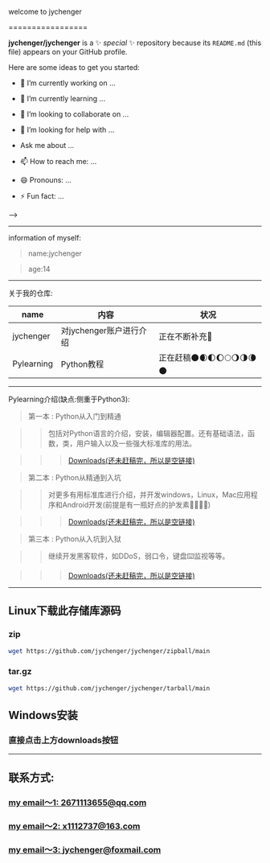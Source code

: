 welcome to jychenger

=================

**jychenger/jychenger** is a ✨ _special_ ✨ repository because its `README.md` (this file) appears on your GitHub profile.

Here are some ideas to get you started:

- 🔭 I’m currently working on ...

- 🌱 I’m currently learning ...

- 👯 I’m looking to collaborate on ...

- 🤔 I’m looking for help with ...

- Ask me about ...

- 📫 How to reach me: ...

- 😄 Pronouns: ...

- ⚡ Fun fact: ...

-->

***

information of myself:

> name:jychenger  


> age:14

***

关于我的仓库: 

|  name | 内容  | 状况 |
|  ----  |  ----  | ---- |
| jychenger  | 对jychenger账户进行介绍 | 正在不断补充👀 |
| Pylearning | Python教程 | 正在赶稿🌑🌒🌓🌔🌕🌖🌗🌘🌑 |

***

Pylearning介绍(缺点:侧重于Python3): 

> 第一本 :  Python从入门到精通  

>> 包括对Python语言的介绍，安装，编辑器配置。还有基础语法，函数，类，用户输入以及一些强大标准库的用法。 

>>> [Downloads(还未赶稿完，所以是空链接)]() 

> 第二本 :  Python从精通到入坑  

>> 对更多有用标准库进行介绍，并开发windows，Linux，Mac应用程序和Android开发(前提是有一瓶好点的护发素🌝🌝🌚🌚)  

>>> [Downloads(还未赶稿完，所以是空链接)]() 

> 第三本 : Python从入坑到入狱  

>> 继续开发黑客软件，如DDoS，弱口令，键盘⌨️监视等等。  

>>> [Downloads(还未赶稿完，所以是空链接)]()

***
## Linux下载此存储库源码

### zip
```sh
wget https://github.com/jychenger/jychenger/zipball/main
```
### tar.gz
```sh
wget https://github.com/jychenger/jychenger/tarball/main
```

## Windows安装
### 直接点击上方downloads按钮

***
## 联系方式:

###  [my email～1: 2671113655@qq.com](2671113655@qq.com)

###  [my email～2: x1112737@163.com](x1112737@163.com)

###  [my email～3: jychenger@foxmail.com](jychenger@foxmail.com)
